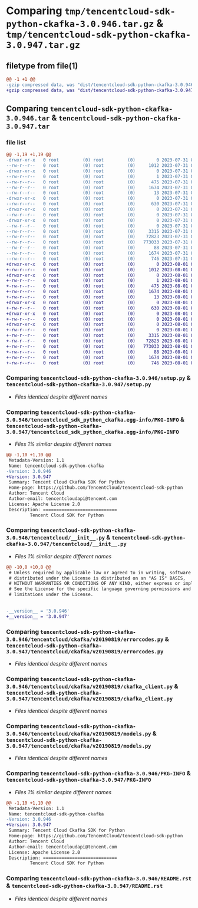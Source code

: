 # Comparing `tmp/tencentcloud-sdk-python-ckafka-3.0.946.tar.gz` & `tmp/tencentcloud-sdk-python-ckafka-3.0.947.tar.gz`

## filetype from file(1)

```diff
@@ -1 +1 @@
-gzip compressed data, was "dist/tencentcloud-sdk-python-ckafka-3.0.946.tar", last modified: Mon Jul 31 00:22:37 2023, max compression
+gzip compressed data, was "dist/tencentcloud-sdk-python-ckafka-3.0.947.tar", last modified: Tue Aug  1 00:33:48 2023, max compression
```

## Comparing `tencentcloud-sdk-python-ckafka-3.0.946.tar` & `tencentcloud-sdk-python-ckafka-3.0.947.tar`

### file list

```diff
@@ -1,19 +1,19 @@
-drwxr-xr-x   0 root         (0) root         (0)        0 2023-07-31 00:22:37.000000 tencentcloud-sdk-python-ckafka-3.0.946/
--rw-r--r--   0 root         (0) root         (0)     1012 2023-07-31 00:22:36.000000 tencentcloud-sdk-python-ckafka-3.0.946/setup.py
-drwxr-xr-x   0 root         (0) root         (0)        0 2023-07-31 00:22:37.000000 tencentcloud-sdk-python-ckafka-3.0.946/tencentcloud_sdk_python_ckafka.egg-info/
--rw-r--r--   0 root         (0) root         (0)        1 2023-07-31 00:22:37.000000 tencentcloud-sdk-python-ckafka-3.0.946/tencentcloud_sdk_python_ckafka.egg-info/dependency_links.txt
--rw-r--r--   0 root         (0) root         (0)      475 2023-07-31 00:22:37.000000 tencentcloud-sdk-python-ckafka-3.0.946/tencentcloud_sdk_python_ckafka.egg-info/SOURCES.txt
--rw-r--r--   0 root         (0) root         (0)     1674 2023-07-31 00:22:37.000000 tencentcloud-sdk-python-ckafka-3.0.946/tencentcloud_sdk_python_ckafka.egg-info/PKG-INFO
--rw-r--r--   0 root         (0) root         (0)       13 2023-07-31 00:22:37.000000 tencentcloud-sdk-python-ckafka-3.0.946/tencentcloud_sdk_python_ckafka.egg-info/top_level.txt
-drwxr-xr-x   0 root         (0) root         (0)        0 2023-07-31 00:22:37.000000 tencentcloud-sdk-python-ckafka-3.0.946/tencentcloud/
--rw-r--r--   0 root         (0) root         (0)      630 2023-07-31 00:22:36.000000 tencentcloud-sdk-python-ckafka-3.0.946/tencentcloud/__init__.py
-drwxr-xr-x   0 root         (0) root         (0)        0 2023-07-31 00:22:37.000000 tencentcloud-sdk-python-ckafka-3.0.946/tencentcloud/ckafka/
--rw-r--r--   0 root         (0) root         (0)        0 2023-07-31 00:22:36.000000 tencentcloud-sdk-python-ckafka-3.0.946/tencentcloud/ckafka/__init__.py
-drwxr-xr-x   0 root         (0) root         (0)        0 2023-07-31 00:22:37.000000 tencentcloud-sdk-python-ckafka-3.0.946/tencentcloud/ckafka/v20190819/
--rw-r--r--   0 root         (0) root         (0)        0 2023-07-31 00:22:36.000000 tencentcloud-sdk-python-ckafka-3.0.946/tencentcloud/ckafka/v20190819/__init__.py
--rw-r--r--   0 root         (0) root         (0)     3315 2023-07-31 00:22:36.000000 tencentcloud-sdk-python-ckafka-3.0.946/tencentcloud/ckafka/v20190819/errorcodes.py
--rw-r--r--   0 root         (0) root         (0)    72823 2023-07-31 00:22:36.000000 tencentcloud-sdk-python-ckafka-3.0.946/tencentcloud/ckafka/v20190819/ckafka_client.py
--rw-r--r--   0 root         (0) root         (0)   773033 2023-07-31 00:22:36.000000 tencentcloud-sdk-python-ckafka-3.0.946/tencentcloud/ckafka/v20190819/models.py
--rw-r--r--   0 root         (0) root         (0)       88 2023-07-31 00:22:37.000000 tencentcloud-sdk-python-ckafka-3.0.946/setup.cfg
--rw-r--r--   0 root         (0) root         (0)     1674 2023-07-31 00:22:37.000000 tencentcloud-sdk-python-ckafka-3.0.946/PKG-INFO
--rw-r--r--   0 root         (0) root         (0)      746 2023-07-31 00:22:36.000000 tencentcloud-sdk-python-ckafka-3.0.946/README.rst
+drwxr-xr-x   0 root         (0) root         (0)        0 2023-08-01 00:33:48.000000 tencentcloud-sdk-python-ckafka-3.0.947/
+-rw-r--r--   0 root         (0) root         (0)     1012 2023-08-01 00:33:48.000000 tencentcloud-sdk-python-ckafka-3.0.947/setup.py
+drwxr-xr-x   0 root         (0) root         (0)        0 2023-08-01 00:33:48.000000 tencentcloud-sdk-python-ckafka-3.0.947/tencentcloud_sdk_python_ckafka.egg-info/
+-rw-r--r--   0 root         (0) root         (0)        1 2023-08-01 00:33:48.000000 tencentcloud-sdk-python-ckafka-3.0.947/tencentcloud_sdk_python_ckafka.egg-info/dependency_links.txt
+-rw-r--r--   0 root         (0) root         (0)      475 2023-08-01 00:33:48.000000 tencentcloud-sdk-python-ckafka-3.0.947/tencentcloud_sdk_python_ckafka.egg-info/SOURCES.txt
+-rw-r--r--   0 root         (0) root         (0)     1674 2023-08-01 00:33:48.000000 tencentcloud-sdk-python-ckafka-3.0.947/tencentcloud_sdk_python_ckafka.egg-info/PKG-INFO
+-rw-r--r--   0 root         (0) root         (0)       13 2023-08-01 00:33:48.000000 tencentcloud-sdk-python-ckafka-3.0.947/tencentcloud_sdk_python_ckafka.egg-info/top_level.txt
+drwxr-xr-x   0 root         (0) root         (0)        0 2023-08-01 00:33:48.000000 tencentcloud-sdk-python-ckafka-3.0.947/tencentcloud/
+-rw-r--r--   0 root         (0) root         (0)      630 2023-08-01 00:33:48.000000 tencentcloud-sdk-python-ckafka-3.0.947/tencentcloud/__init__.py
+drwxr-xr-x   0 root         (0) root         (0)        0 2023-08-01 00:33:48.000000 tencentcloud-sdk-python-ckafka-3.0.947/tencentcloud/ckafka/
+-rw-r--r--   0 root         (0) root         (0)        0 2023-08-01 00:33:48.000000 tencentcloud-sdk-python-ckafka-3.0.947/tencentcloud/ckafka/__init__.py
+drwxr-xr-x   0 root         (0) root         (0)        0 2023-08-01 00:33:48.000000 tencentcloud-sdk-python-ckafka-3.0.947/tencentcloud/ckafka/v20190819/
+-rw-r--r--   0 root         (0) root         (0)        0 2023-08-01 00:33:48.000000 tencentcloud-sdk-python-ckafka-3.0.947/tencentcloud/ckafka/v20190819/__init__.py
+-rw-r--r--   0 root         (0) root         (0)     3315 2023-08-01 00:33:48.000000 tencentcloud-sdk-python-ckafka-3.0.947/tencentcloud/ckafka/v20190819/errorcodes.py
+-rw-r--r--   0 root         (0) root         (0)    72823 2023-08-01 00:33:48.000000 tencentcloud-sdk-python-ckafka-3.0.947/tencentcloud/ckafka/v20190819/ckafka_client.py
+-rw-r--r--   0 root         (0) root         (0)   773033 2023-08-01 00:33:48.000000 tencentcloud-sdk-python-ckafka-3.0.947/tencentcloud/ckafka/v20190819/models.py
+-rw-r--r--   0 root         (0) root         (0)       88 2023-08-01 00:33:48.000000 tencentcloud-sdk-python-ckafka-3.0.947/setup.cfg
+-rw-r--r--   0 root         (0) root         (0)     1674 2023-08-01 00:33:48.000000 tencentcloud-sdk-python-ckafka-3.0.947/PKG-INFO
+-rw-r--r--   0 root         (0) root         (0)      746 2023-08-01 00:33:48.000000 tencentcloud-sdk-python-ckafka-3.0.947/README.rst
```

### Comparing `tencentcloud-sdk-python-ckafka-3.0.946/setup.py` & `tencentcloud-sdk-python-ckafka-3.0.947/setup.py`

 * *Files identical despite different names*

### Comparing `tencentcloud-sdk-python-ckafka-3.0.946/tencentcloud_sdk_python_ckafka.egg-info/PKG-INFO` & `tencentcloud-sdk-python-ckafka-3.0.947/tencentcloud_sdk_python_ckafka.egg-info/PKG-INFO`

 * *Files 1% similar despite different names*

```diff
@@ -1,10 +1,10 @@
 Metadata-Version: 1.1
 Name: tencentcloud-sdk-python-ckafka
-Version: 3.0.946
+Version: 3.0.947
 Summary: Tencent Cloud Ckafka SDK for Python
 Home-page: https://github.com/TencentCloud/tencentcloud-sdk-python
 Author: Tencent Cloud
 Author-email: tencentcloudapi@tencent.com
 License: Apache License 2.0
 Description: ============================
         Tencent Cloud SDK for Python
```

### Comparing `tencentcloud-sdk-python-ckafka-3.0.946/tencentcloud/__init__.py` & `tencentcloud-sdk-python-ckafka-3.0.947/tencentcloud/__init__.py`

 * *Files 1% similar despite different names*

```diff
@@ -10,8 +10,8 @@
 # Unless required by applicable law or agreed to in writing, software
 # distributed under the License is distributed on an "AS IS" BASIS,
 # WITHOUT WARRANTIES OR CONDITIONS OF ANY KIND, either express or implied.
 # See the License for the specific language governing permissions and
 # limitations under the License.
 
 
-__version__ = '3.0.946'
+__version__ = '3.0.947'
```

### Comparing `tencentcloud-sdk-python-ckafka-3.0.946/tencentcloud/ckafka/v20190819/errorcodes.py` & `tencentcloud-sdk-python-ckafka-3.0.947/tencentcloud/ckafka/v20190819/errorcodes.py`

 * *Files identical despite different names*

### Comparing `tencentcloud-sdk-python-ckafka-3.0.946/tencentcloud/ckafka/v20190819/ckafka_client.py` & `tencentcloud-sdk-python-ckafka-3.0.947/tencentcloud/ckafka/v20190819/ckafka_client.py`

 * *Files identical despite different names*

### Comparing `tencentcloud-sdk-python-ckafka-3.0.946/tencentcloud/ckafka/v20190819/models.py` & `tencentcloud-sdk-python-ckafka-3.0.947/tencentcloud/ckafka/v20190819/models.py`

 * *Files identical despite different names*

### Comparing `tencentcloud-sdk-python-ckafka-3.0.946/PKG-INFO` & `tencentcloud-sdk-python-ckafka-3.0.947/PKG-INFO`

 * *Files 1% similar despite different names*

```diff
@@ -1,10 +1,10 @@
 Metadata-Version: 1.1
 Name: tencentcloud-sdk-python-ckafka
-Version: 3.0.946
+Version: 3.0.947
 Summary: Tencent Cloud Ckafka SDK for Python
 Home-page: https://github.com/TencentCloud/tencentcloud-sdk-python
 Author: Tencent Cloud
 Author-email: tencentcloudapi@tencent.com
 License: Apache License 2.0
 Description: ============================
         Tencent Cloud SDK for Python
```

### Comparing `tencentcloud-sdk-python-ckafka-3.0.946/README.rst` & `tencentcloud-sdk-python-ckafka-3.0.947/README.rst`

 * *Files identical despite different names*

